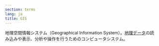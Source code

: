 ```yaml
---
section: terms
lang: ja
title: GIS
---
```


地理空間情報システム（Geographical Information System）。[地理データ](../geodata/)の読み込みや表示、分析や操作を行うためのコンピュータシステム。
